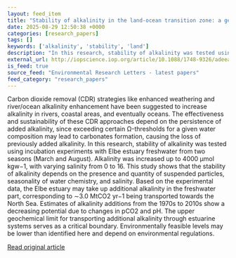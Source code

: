 ```yaml
---
layout: feed_item
title: "Stability of alkalinity in the land-ocean transition zone: a geochemical CDR perspective for the Elbe River, Germany"
date: 2025-08-29 12:50:38 +0000
categories: [research_papers]
tags: []
keywords: ['alkalinity', 'stability', 'land']
description: "In this research, stability of alkalinity was tested using incubation experiments with Elbe estuary freshwater from two seasons (March and August)"
external_url: http://iopscience.iop.org/article/10.1088/1748-9326/adeeab
is_feed: true
source_feed: "Environmental Research Letters - latest papers"
feed_category: "research_papers"
---
```


Carbon dioxide removal (CDR) strategies like enhanced weathering and river/ocean alkalinity enhancement have been suggested to increase alkalinity in rivers, coastal areas, and eventually oceans. The effectiveness and sustainability of these CDR approaches depend on the persistence of added alkalinity, since exceeding certain Ω-thresholds for a given water composition may lead to carbonates formation, causing the loss of previously added alkalinity. In this research, stability of alkalinity was tested using incubation experiments with Elbe estuary freshwater from two seasons (March and August). Alkalinity was increased up to 4000 μmol kgw−1, with varying salinity from 0 to 16. This study shows that the stability of alkalinity depends on the presence and quantity of suspended particles, seasonality of water chemistry, and salinity. Based on the experimental data, the Elbe estuary may take up additional alkalinity in the freshwater part, corresponding to ∼3.0 MtCO2 yr−1 being transported towards the North Sea. Estimates of alkalinity additions from the 1970s to 2010s show a decreasing potential due to changes in pCO2 and pH. The upper geochemical limit for transporting additional alkalinity through estuarine systems serves as a critical boundary. Environmentally feasible levels may be lower than identified here and depend on environmental regulations.

[Read original article](http://iopscience.iop.org/article/10.1088/1748-9326/adeeab)
